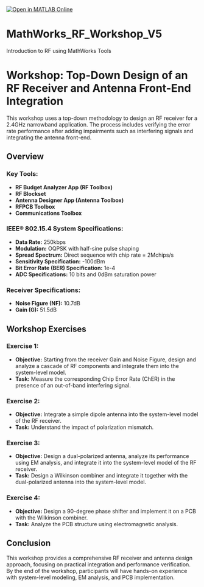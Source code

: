 [![Open in MATLAB Online](https://www.mathworks.com/images/responsive/global/open-in-matlab-online.svg)](https://matlab.mathworks.com/open/github/v1?repo=SekharRajendran/MathWorks_RF_Workshop_V5)

# MathWorks_RF_Workshop_V5
 Introduction to RF using MathWorks Tools
# Workshop: Top-Down Design of an RF Receiver and Antenna Front-End Integration

This workshop uses a top-down methodology to design an RF receiver for a 2.4GHz narrowband application. The process includes verifying the error rate performance after adding impairments such as interfering signals and integrating the antenna front-end.

## Overview

### Key Tools:
- **RF Budget Analyzer App (RF Toolbox)** 
- **RF Blockset**
- **Antenna Designer App (Antenna Toolbox)** 
- **RFPCB Toolbox**
- **Communications Toolbox**
  
### IEEE® 802.15.4 System Specifications:
- **Data Rate:** 250kbps
- **Modulation:** OQPSK with half-sine pulse shaping
- **Spread Spectrum:** Direct sequence with chip rate = 2Mchips/s
- **Sensitivity Specification:** -100dBm
- **Bit Error Rate (BER) Specification:** 1e-4
- **ADC Specifications:** 10 bits and 0dBm saturation power

### Receiver Specifications:
- **Noise Figure (NF):** 10.7dB
- **Gain (G):** 51.5dB

## Workshop Exercises

### Exercise 1:
- **Objective:** Starting from the receiver Gain and Noise Figure, design and analyze a cascade of RF components and integrate them into the system-level model.
- **Task:** Measure the corresponding Chip Error Rate (ChER) in the presence of an out-of-band interfering signal.

### Exercise 2:
- **Objective:** Integrate a simple dipole antenna into the system-level model of the RF receiver.
- **Task:** Understand the impact of polarization mismatch.

### Exercise 3:
- **Objective:** Design a dual-polarized antenna, analyze its performance using EM analysis, and integrate it into the system-level model of the RF receiver.
- **Task:** Design a Wilkinson combiner and integrate it together with the dual-polarized antenna into the system-level model.

### Exercise 4:
- **Objective:** Design a 90-degree phase shifter and implement it on a PCB with the Wilkinson combiner.
- **Task:** Analyze the PCB structure using electromagnetic analysis.

## Conclusion

This workshop provides a comprehensive RF receiver and antenna design approach, focusing on practical integration and performance verification. By the end of the workshop, participants will have hands-on experience with system-level modeling, EM analysis, and PCB implementation.
